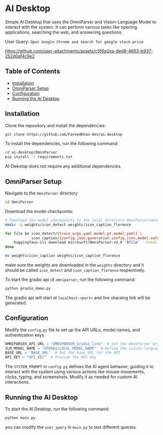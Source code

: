 <!-- omit in toc -->
# AI Desktop
Simple AI Desktop that uses the OmniParser and Vision-Language Model to interact with the system. It can perform various tasks like opening applications, searching the web, and answering questions.

User Query: `Open Google Chrome and search for google stock price`

https://github.com/user-attachments/assets/c5f6a2ea-ded8-4663-b937-252d0af4c9e2

<!-- omit in toc -->
## Table of Contents
- [Installation](#installation)
- [OmniParser Setup](#omniparser-setup)
- [Configuration](#configuration)
- [Running the AI Desktop](#running-the-ai-desktop)

## Installation

Clone the repository and install the dependencies:

```bash
git clone https://github.com/FareedKhan-dev/ai-desktop
```

To install the dependencies, run the following command:

```bash
cd ai-desktop/OmniParser
pip install -r requirements.txt
```

AI-Dekstop does not require any additional dependencies.

## OmniParser Setup

Navigate to the `OmniParser` directory

```bash
cd OmniParser
```

Download the model checkpoints:

```bash
# Download the model checkpoints to the local directory OmniParser/weights/
mkdir -p weights/icon_detect weights/icon_caption_florence

for file in icon_detect/{train_args.yaml,model.pt,model.yaml} \
            icon_caption/{config.json,generation_config.json,model.safetensors}; do
    huggingface-cli download microsoft/OmniParser-v2.0 "$file" --local-dir weights
done

mv weights/icon_caption weights/icon_caption_florence
```

make sure the weights are downloaded in the `weights` directory and it should be called `icon_detect` and `icon_caption_florence` respectively.

To start the gradio api of `omniparser`, run the following command:

```bash
python gradio_demo.py
```

The gradio api will start at `localhost:<port>` and live sharaing link will be generated.

## Configuration

Modify the `config.py` file to set up the API URLs, model names, and authentication keys.  

```python
OMNIPARSER_API_URL = "OMNIPARSER_Gradio_link"  # Set the OmniParser Gradio API link  (Follow the Usage section to get the link)
VLM_MODEL_NAME = "OPENAI/LOCAL_MODEL_NAME"  # Define the vision-language model  
BASE_URL = "BASE_URL"  # Set the base URL for the API  
API_KEY = "API_KEY"  # Provide the API key  
```

The `SYSTEM_PROMPT` in `config.py` defines the AI agent behavior, guiding it to interact with the system using various actions like mouse movements, clicks, typing, and screenshots. Modify it as needed for custom AI interactions.

## Running the AI Desktop

To start the AI Desktop, run the following command:

```bash
python main.py
```

you can modify the `user_query` in `main.py` to test different queries.

